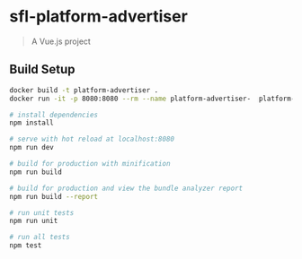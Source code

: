 # sfl-platform-advertiser

> A Vue.js project
 

## Build Setup

``` bash
docker build -t platform-advertiser .
docker run -it -p 8080:8080 --rm --name platform-advertiser-  platform-advertiser

# install dependencies
npm install

# serve with hot reload at localhost:8080
npm run dev

# build for production with minification
npm run build

# build for production and view the bundle analyzer report
npm run build --report

# run unit tests
npm run unit

# run all tests
npm test
```

